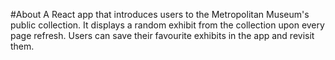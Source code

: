 #About
A React app that introduces users to the Metropolitan Museum's public collection. It displays a random exhibit from the collection upon every page refresh. Users can save their favourite exhibits in the app and revisit them.
